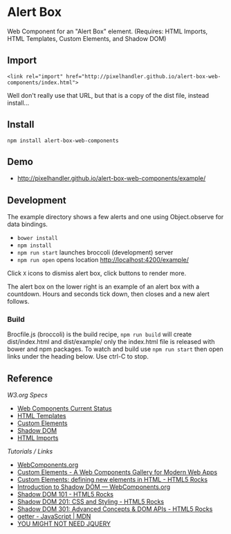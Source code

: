 # Alert Box

Web Component for an "Alert Box" element. (Requires: HTML Imports,
HTML Templates, Custom Elements, and Shadow DOM)


## Import

    <link rel="import" href="http://pixelhandler.github.io/alert-box-web-components/index.html">

Well don't really use that URL, but that is a copy of the dist file, instead install...


## Install

    npm install alert-box-web-components


## Demo

* <http://pixelhandler.github.io/alert-box-web-components/example/>


## Development

The example directory shows a few alerts and one using Object.observe
for data bindings.

* `bower install`
* `npm install`
* `npm run start` launches broccoli (development) server
* `npm run open` opens location <http://localhost:4200/example/>

Click `X` icons to dismiss alert box, click buttons to render more.

The alert box on the lower right is an example of an alert box with
a countdown. Hours and seconds tick down, then closes and a new alert
follows.


### Build

Brocfile.js (broccoli) is the build recipe, `npm run build` will create
dist/index.html and dist/example/ only the index.html file is released with
bower and npm packages. To watch and build use `npm run start` then open
links under the heading below. Use ctrl-C to stop.


## Reference

*W3.org Specs*

* [Web Components Current Status](http://www.w3.org/standards/techs/components#w3c_all)
* [HTML Templates](http://www.w3.org/TR/html-templates/)
* [Custom Elements](http://www.w3.org/TR/custom-elements/)
* [Shadow DOM](http://www.w3.org/TR/shadow-dom/)
* [HTML Imports](http://www.w3.org/TR/html-imports/)

*Tutorials / Links*

* [WebComponents.org](http://webcomponents.org)
* [Custom Elements - A Web Components Gallery for Modern Web Apps](http://customelements.io)
* [Custom Elements: defining new elements in HTML - HTML5 Rocks](http://www.html5rocks.com/en/tutorials/webcomponents/customelements/)
* [Introduction to Shadow DOM — WebComponents.org](http://webcomponents.org/articles/introduction-to-shadow-dom/)
* [Shadow DOM 101 - HTML5 Rocks](http://www.html5rocks.com/en/tutorials/webcomponents/shadowdom/)
* [Shadow DOM 201: CSS and Styling - HTML5 Rocks](http://www.html5rocks.com/en/tutorials/webcomponents/shadowdom-201/)
* [Shadow DOM 301: Advanced Concepts & DOM APIs - HTML5 Rocks](http://www.html5rocks.com/en/tutorials/webcomponents/shadowdom-301/)
* [getter - JavaScript | MDN](https://developer.mozilla.org/en-US/docs/Web/JavaScript/Reference/Functions/get)
* [YOU MIGHT NOT NEED JQUERY](http://youmightnotneedjquery.com/)
